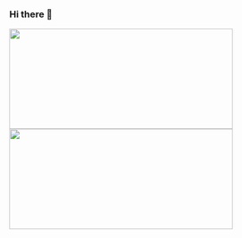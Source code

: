### Hi there 👋
<div>
<img height="180em" width="400em" src="https://github-readme-stats.vercel.app/api/top-langs/?username=slamkajs&show_icons=true&hide_border=false&theme=dark&layout=compact&langs_count=4" />
<img height="180em" width="400em" src="https://github-readme-stats.vercel.app/api?username=slamkajs&hide=contribs&include_all_commits=true&show_icons=true&hide_border=false" />
</div>
